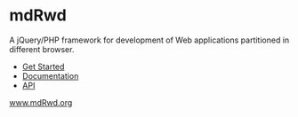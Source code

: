mdRwd
=====

A jQuery/PHP framework for development of Web applications partitioned in different browser.

<ul>
<li><a href="https://github.com/sipy/mdRwd/wiki/Get-Started">Get Started</a></li>
<li><a href="https://github.com/sipy/mdRwd/wiki/Docs">Documentation</a></li>
<li><a href="http://mdrwd.org/api/">API</a></a></li>
</ul>

<a href="http://www.mdrwd.org" target="_blank">www.mdRwd.org</a>
